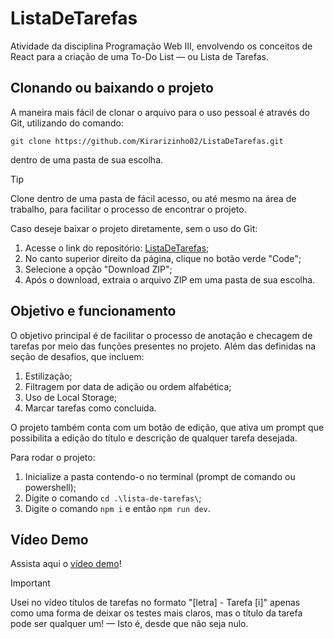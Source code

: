 # ListaDeTarefas
Atividade da disciplina Programação Web III, envolvendo os conceitos de React para a criação de uma To-Do List — ou Lista de Tarefas.

## Clonando ou baixando o projeto
A maneira mais fácil de clonar o arquivo para o uso pessoal é através do Git, utilizando do comando:    
  
`git clone https://github.com/Kirarizinho02/ListaDeTarefas.git`  
  
dentro de uma pasta de sua escolha.

> [!TIP]
> Clone dentro de uma pasta de fácil acesso, ou até mesmo na área de trabalho, para facilitar o processo de encontrar o projeto.

Caso deseje baixar o projeto diretamente, sem o uso do Git:
1. Acesse o link do repositório: [ListaDeTarefas](https://github.com/Kirarizinho02/ListaDeTarefas#);
2. No canto superior direito da página, clique no botão verde "Code";
3. Selecione a opção "Download ZIP";
4. Após o download, extraia o arquivo ZIP em uma pasta de sua escolha.  

## Objetivo e funcionamento
O objetivo principal é de facilitar o processo de anotação e checagem de tarefas por meio das funções presentes no projeto.
Além das definidas na seção de desafios, que incluem:
1. Estilização;
2. Filtragem por data de adição ou ordem alfabética;
3. Uso de Local Storage; 
4. Marcar tarefas como concluida. <br />

O projeto também conta com um botão de edição, que ativa um prompt que possibilita a edição do título e descrição de qualquer tarefa desejada.  

Para rodar o projeto: 
1. Inicialize a pasta contendo-o no terminal (prompt de comando ou powershell);
2. Digite o comando `cd .\lista-de-tarefas\`;
3. Digite o comando `npm i` e então `npm run dev`.

## Vídeo Demo
Assista aqui o [vídeo demo](https://youtu.be/RAuyVvPileI)!

> [!IMPORTANT]
> Usei no vídeo títulos de tarefas no formato "[letra] - Tarefa [i]" apenas como uma forma de deixar os testes mais claros, mas o título da tarefa pode ser qualquer um! — Isto é, desde que não seja nulo.
